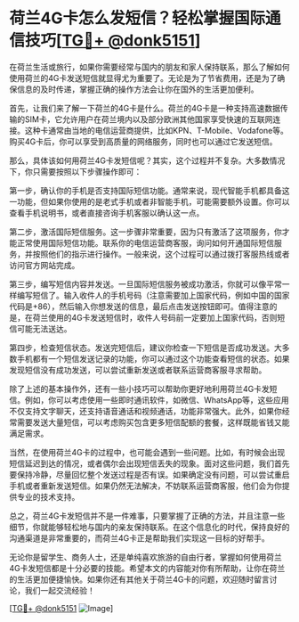 # 荷兰4G卡怎么发短信？轻松掌握国际通信技巧[[TG💪+ @donk5151](https://t.me/s/donk5151)]

在荷兰生活或旅行，如果你需要经常与国内的朋友和家人保持联系，那么了解如何使用荷兰的4G卡发送短信就显得尤为重要了。无论是为了节省费用，还是为了确保信息的及时传递，掌握正确的操作方法会让你在国外的生活更加便利。

首先，让我们来了解一下荷兰的4G卡是什么。荷兰的4G卡是一种支持高速数据传输的SIM卡，它允许用户在荷兰境内以及部分欧洲其他国家享受快速的互联网连接。这种卡通常由当地的电信运营商提供，比如KPN、T-Mobile、Vodafone等。购买4G卡后，你可以享受到高质量的网络服务，同时也可以通过它发送短信。

那么，具体该如何用荷兰4G卡发短信呢？其实，这个过程并不复杂。大多数情况下，你只需要按照以下步骤操作即可：

第一步，确认你的手机是否支持国际短信功能。通常来说，现代智能手机都具备这一功能，但如果你使用的是老式手机或者非智能手机，可能需要额外设置。你可以查看手机说明书，或者直接咨询手机客服以确认这一点。

第二步，激活国际短信服务。这一步骤非常重要，因为只有激活了这项服务，你才能正常使用国际短信功能。联系你的电信运营商客服，询问如何开通国际短信服务，并按照他们的指示进行操作。一般来说，这个过程可以通过拨打客服热线或者访问官方网站完成。

第三步，编写短信内容并发送。一旦国际短信服务被成功激活，你就可以像平常一样编写短信了。输入收件人的手机号码（注意需要加上国家代码，例如中国的国家代码是+86），然后输入你想发送的信息，最后点击发送按钮即可。值得注意的是，在荷兰使用的4G卡发送短信时，收件人号码前一定要加上国家代码，否则短信可能无法送达。

第四步，检查短信状态。发送完短信后，建议你检查一下短信是否成功发送。大多数手机都有一个短信发送记录的功能，你可以通过这个功能查看短信的状态。如果发现短信没有成功发送，可以尝试重新发送或者联系运营商客服寻求帮助。

除了上述的基本操作外，还有一些小技巧可以帮助你更好地利用荷兰4G卡发短信。例如，你可以考虑使用一些即时通讯软件，如微信、WhatsApp等，这些应用不仅支持文字聊天，还支持语音通话和视频通话，功能非常强大。此外，如果你经常需要发送大量短信，可以考虑购买包含更多短信配额的套餐，这样既能省钱又能满足需求。

当然，在使用荷兰4G卡的过程中，也可能会遇到一些问题。比如，有时候会出现短信延迟到达的情况，或者偶尔会出现短信丢失的现象。面对这些问题，我们首先要保持冷静，尽量回忆整个发送过程是否有误。如果确定没有问题，可以尝试重启手机或者重新发送短信。如果仍然无法解决，不妨联系运营商客服，他们会为你提供专业的技术支持。

总之，荷兰4G卡发短信并不是一件难事，只要掌握了正确的方法，并且注意一些细节，你就能够轻松地与国内的亲友保持联系。在这个信息化的时代，保持良好的沟通渠道是非常重要的，而荷兰4G卡正是帮助我们实现这一目标的好帮手。

无论你是留学生、商务人士，还是单纯喜欢旅游的自由行者，掌握如何使用荷兰4G卡发短信都是十分必要的技能。希望本文的内容能对你有所帮助，让你在荷兰的生活更加便捷愉快。如果你还有其他关于荷兰4G卡的问题，欢迎随时留言讨论，我们一起交流经验！

[[TG💪+ @donk5151](https://t.me/s/donk5151) ![Image](https://i.postimg.cc/rwNCRYN7/Snipaste-2025-04-30-17-27-05.png)]